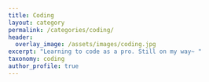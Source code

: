 ```yaml
---
title: Coding
layout: category
permalink: /categories/coding/
header:
  overlay_image: /assets/images/coding.jpg
excerpt: "Learning to code as a pro. Still on my way~ "
taxonomy: coding
author_profile: true
---
```

